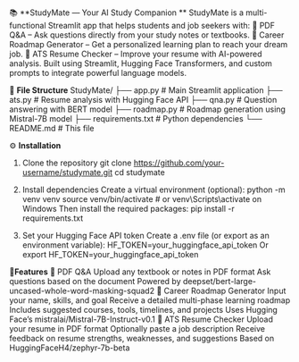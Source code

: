📚 **StudyMate — Your AI Study Companion **
StudyMate is a multi-functional Streamlit app that helps students and job seekers with: 
🧠 PDF Q&A – Ask questions directly from your study notes or textbooks. 
🧭 Career Roadmap Generator – Get a personalized learning plan to reach your dream job.
🤖 ATS Resume Checker – Improve your resume with AI-powered analysis. 
Built using Streamlit, Hugging Face Transformers, and custom prompts to integrate powerful language models.


📂 **File Structure** 
StudyMate/ 
├── app.py            # Main Streamlit application 
├── ats.py            # Resume analysis with Hugging Face API 
├── qna.py            # Question answering with BERT model 
├── roadmap.py        # Roadmap generation using Mistral-7B model 
├── requirements.txt  # Python dependencies 
└── README.md         # This file


⚙️ **Installation**
1. Clone the repository
git clone https://github.com/your-username/studymate.git
cd studymate

2. Install dependencies
Create a virtual environment (optional):
python -m venv venv
source venv/bin/activate  # or venv\Scripts\activate on Windows
Then install the required packages:
pip install -r requirements.txt

3. Set your Hugging Face API token
Create a .env file (or export as an environment variable):
HF_TOKEN=your_huggingface_api_token
               Or 
export HF_TOKEN=your_huggingface_api_token


🔧**Features**
📄 PDF Q&A Upload any textbook or notes in PDF format Ask questions based on the document Powered by deepset/bert-large-uncased-whole-word-masking-squad2
🧭 Career Roadmap Generator Input your name, skills, and goal Receive a detailed multi-phase learning roadmap Includes suggested courses, tools, timelines, and projects Uses Hugging Face’s mistralai/Mistral-7B-Instruct-v0.1
📝 ATS Resume Checker Upload your resume in PDF format Optionally paste a job description Receive feedback on resume strengths, weaknesses, and suggestions Based on HuggingFaceH4/zephyr-7b-beta
